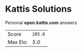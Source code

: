 
# Kattis Solutions

Personal **open.kattis.com** answers

| | |
|-|-|
|Score| `285.8`|
|Max Elo:| *5.0* |